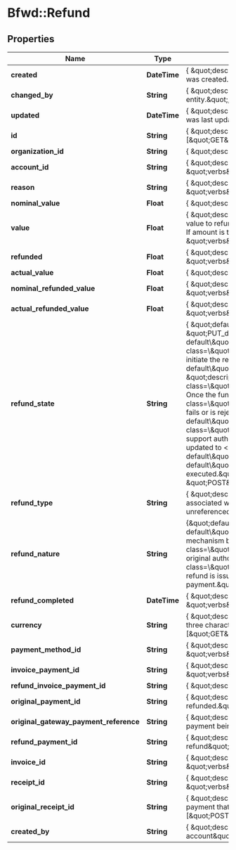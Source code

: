 # Bfwd::Refund

## Properties
Name | Type | Description | Notes
------------ | ------------- | ------------- | -------------
**created** | **DateTime** | { \&quot;description\&quot; : \&quot;The UTC DateTime when the object was created.\&quot;, \&quot;verbs\&quot;:[] } | [optional] 
**changed_by** | **String** | { \&quot;description\&quot; : \&quot;ID of the user who last updated the entity.\&quot;, \&quot;verbs\&quot;:[] } | [optional] 
**updated** | **DateTime** | { \&quot;description\&quot; : \&quot;The UTC DateTime when the object was last updated.\&quot;, \&quot;verbs\&quot;:[] } | [optional] 
**id** | **String** | { \&quot;description\&quot; : \&quot;\&quot;, \&quot;verbs\&quot;:[\&quot;GET\&quot;, \&quot;PUT\&quot;] } | [optional] 
**organization_id** | **String** | { \&quot;description\&quot; : \&quot;\&quot;, \&quot;verbs\&quot;:[] } | [optional] 
**account_id** | **String** | { \&quot;description\&quot; : \&quot;Identifier of account to refund.\&quot;, \&quot;verbs\&quot;:[\&quot;GET\&quot;] } | [optional] 
**reason** | **String** | { \&quot;description\&quot; : \&quot;The reason for the refund.\&quot;, \&quot;verbs\&quot;:[\&quot;GET\&quot;] } | [optional] 
**nominal_value** | **Float** | { \&quot;description\&quot; : \&quot;\&quot;, \&quot;verbs\&quot;:[] } | 
**value** | **Float** | { \&quot;description\&quot; : \&quot;Positive decimal representing the total value to refund. This is at most the amount un-refunded on the payment. If amount is the total payment amount is refunded.\&quot;, \&quot;verbs\&quot;:[\&quot;POST\&quot;,\&quot;GET\&quot;] } | [optional] 
**refunded** | **Float** | { \&quot;description\&quot; : \&quot;Value refunded\&quot;, \&quot;verbs\&quot;:[\&quot;GET\&quot;] } | [optional] 
**actual_value** | **Float** | { \&quot;description\&quot; : \&quot;\&quot;, \&quot;verbs\&quot;:[] } | 
**nominal_refunded_value** | **Float** | { \&quot;description\&quot; : \&quot;Nominal value refunded.\&quot;, \&quot;verbs\&quot;:[] } | 
**actual_refunded_value** | **Float** | { \&quot;description\&quot; : \&quot;Refunded amount\&quot;, \&quot;verbs\&quot;:[] } | 
**refund_state** | **String** | { \&quot;default\&quot; : \&quot;AwaitingRefund\&quot;, \&quot;PUT_description\&quot; : \&quot;&lt;span class&#x3D;\\\&quot;label label-default\\\&quot;&gt;Pending&lt;/span&gt; refunds can be set to &lt;span class&#x3D;\\\&quot;label label-default\\\&quot;&gt;AwaitingRefund&lt;/span&gt; to initiate the refund or &lt;span class&#x3D;\\\&quot;label label-default\\\&quot;&gt;Cancelled&lt;/span&gt; to stop the refund.\&quot;, \&quot;description\&quot; : \&quot;Initially a refund is in the &lt;span class&#x3D;\\\&quot;label label-default\\\&quot;&gt;AwaitingRefund&lt;/span&gt; state. Once the funds are successfully returned the state is &lt;span class&#x3D;\\\&quot;label label-default\\\&quot;&gt;Refunded&lt;/span&gt;. If the refund fails or is rejected is it set as &lt;span class&#x3D;\\\&quot;label label-default\\\&quot;&gt;Failed&lt;/span&gt;. Refunds can be set to a &lt;span class&#x3D;\\\&quot;label label-default\\\&quot;&gt;Pending&lt;/span&gt; state to support authorization flows, and will leave the refund pending until updated to &lt;span class&#x3D;\\\&quot;label label-default\\\&quot;&gt;AwaitingRefund&lt;/span&gt;. &lt;span class&#x3D;\\\&quot;label label-default\\\&quot;&gt;Cancelled&lt;/span&gt; is when a refund will not be executed.\&quot;, \&quot;verbs\&quot;:[\&quot;GET\&quot;, \&quot;POST\&quot;, \&quot;PUT\&quot;] } | 
**refund_type** | **String** | { \&quot;description\&quot; : \&quot;This is the type of refund. Refunds are associated with either an invoice and payment, a payment or unreferenced.\&quot;, \&quot;verbs\&quot;:[] } | 
**refund_nature** | **String** | {\&quot;default\&quot;:\&quot;&lt;span class&#x3D;\\\&quot;label label-default\\\&quot;&gt;SingleAttempt&lt;/span&gt;\&quot;,\&quot;description\&quot;:The mechanism by which credit is returned to the customer:&lt;br&gt;&lt;span class&#x3D;\\\&quot;label label-default\\\&quot;&gt;Void&lt;/span&gt; &amp;mdash; The original authorized payment is voided before capture.&lt;br&gt;&lt;span class&#x3D;\\\&quot;label label-default\\\&quot;&gt;Refund&lt;/span&gt; &amp;mdash; A refund is issued against an already-captured payment.\&quot;,\&quot;verbs\&quot;:[\&quot;GET\&quot;]} | 
**refund_completed** | **DateTime** | { \&quot;description\&quot; : \&quot;When the refund was completed\&quot;, \&quot;verbs\&quot;:[\&quot;GET\&quot;] } | [optional] 
**currency** | **String** | { \&quot;description\&quot; : \&quot;Currency of the refund specified by a three character ISO 4217 currency code.\&quot;, \&quot;verbs\&quot;:[\&quot;GET\&quot;] } | 
**payment_method_id** | **String** | { \&quot;description\&quot; : \&quot;Payment method to refund from\&quot;, \&quot;verbs\&quot;:[\&quot;GET\&quot;] } | [optional] 
**invoice_payment_id** | **String** | { \&quot;description\&quot; : \&quot;Invoice payment to refund\&quot;, \&quot;verbs\&quot;:[\&quot;POST\&quot;, \&quot;GET\&quot;] } | [optional] 
**refund_invoice_payment_id** | **String** | { \&quot;description\&quot; : \&quot;\&quot;, \&quot;verbs\&quot;:[] } | [optional] 
**original_payment_id** | **String** | { \&quot;description\&quot; : \&quot;Original payment being refunded.\&quot;, \&quot;verbs\&quot;:[\&quot;GET\&quot;] } | [optional] 
**original_gateway_payment_reference** | **String** | { \&quot;description\&quot; : \&quot;Reference in the gateway to the payment being refunded.\&quot;, \&quot;verbs\&quot;:[\&quot;GET\&quot;] } | [optional] 
**refund_payment_id** | **String** | { \&quot;description\&quot; : \&quot;Identifier for the payment used to refund\&quot;, \&quot;verbs\&quot;:[\&quot;GET\&quot;] } | [optional] 
**invoice_id** | **String** | { \&quot;description\&quot; : \&quot;Invoice to refund.\&quot;, \&quot;verbs\&quot;:[\&quot;POST\&quot;,\&quot;GET\&quot;] } | [optional] 
**receipt_id** | **String** | { \&quot;description\&quot; : \&quot;ID of the receipt for this refund.\&quot;, \&quot;verbs\&quot;:[\&quot;POST\&quot;,\&quot;GET\&quot;] } | [optional] 
**original_receipt_id** | **String** | { \&quot;description\&quot; : \&quot;ID of the receipt for the successful payment that this entity refunds.\&quot;, \&quot;verbs\&quot;:[\&quot;POST\&quot;,\&quot;GET\&quot;] } | [optional] 
**created_by** | **String** | { \&quot;description\&quot; : \&quot;Refund requested by this account\&quot;, \&quot;verbs\&quot;:[\&quot;GET\&quot;] } | [optional] 


